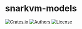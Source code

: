 # snarkvm-models

[![Crates.io](https://img.shields.io/crates/v/snarkvm-models.svg?color=neon)](https://crates.io/crates/snarkvm-models)
[![Authors](https://img.shields.io/badge/authors-Aleo-orange.svg)](../AUTHORS)
[![License](https://img.shields.io/badge/License-GPLv3-blue.svg)](./LICENSE.md)
